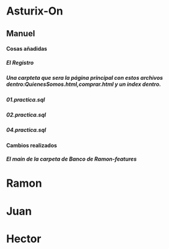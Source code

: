 # Asturix-On
## Manuel
#### Cosas añadidas
##### El Registro
##### Una carpteta que sera la página principal con estos archivos dentro:QuienesSomos.html,comprar.html y un index dentro.
##### 01.practica.sql
##### 02.practica.sql
##### 04.practica.sql

#### Cambios realizados
##### El main de la carpeta de Banco de Ramon-features
# Ramon
# Juan
# Hector

